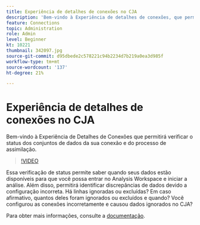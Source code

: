 ```yaml
---
title: Experiência de detalhes de conexões no CJA
description: 'Bem-vindo à Experiência de detalhes de conexões, que permitirá verificar o status dos conjuntos de dados da sua conexão, bem como o processo de assimilação. '
feature: Connections
topic: Administration
role: Admin
level: Beginner
kt: 10221
thumbnail: 342097.jpg
source-git-commit: d95dbede2c578221c94b2234d7b219a0ea3d985f
workflow-type: tm+mt
source-wordcount: '137'
ht-degree: 21%

---
```



# Experiência de detalhes de conexões no CJA

Bem-vindo à Experiência de Detalhes de Conexões que permitirá verificar o status dos conjuntos de dados da sua conexão e do processo de assimilação.

>[!VIDEO](https://video.tv.adobe.com/v/342097/?quality=12&learn=on)

Essa verificação de status permite saber quando seus dados estão disponíveis para que você possa entrar no Analysis Workspace e iniciar a análise. Além disso, permitirá identificar discrepâncias de dados devido a configuração incorreta. Há linhas ignoradas ou excluídas? Em caso afirmativo, quantos deles foram ignorados ou excluídos e quando? Você configurou as conexões incorretamente e causou dados ignorados no CJA?

Para obter mais informações, consulte a [documentação](https://experienceleague.adobe.com/docs/analytics-platform/using/cja-connections/manage-connections.html).
